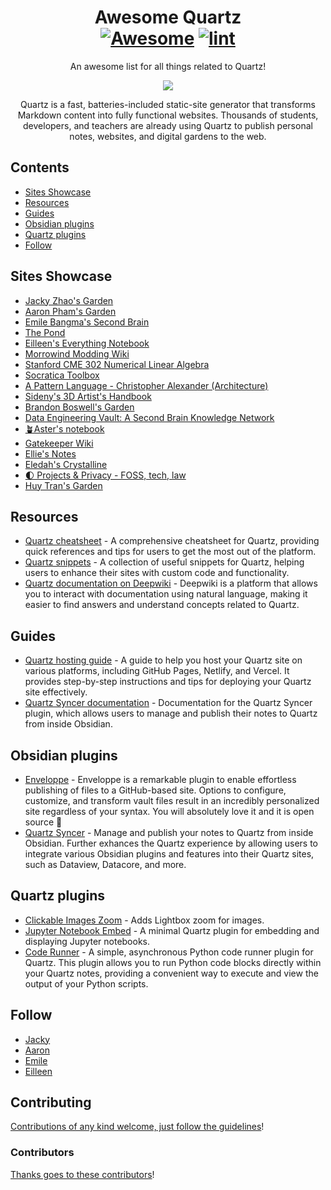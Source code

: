 <div align="center">

<!-- title -->

<!--lint ignore no-dead-urls-->

# Awesome Quartz<br> [![Awesome](https://awesome.re/badge.svg)](https://awesome.re) [![lint](https://github.com/quartz-community/awesome-quartz/actions/workflows/lint.yaml/badge.svg)](https://github.com/quartz-community/awesome-quartz/actions/workflows/lint.yaml)

<!-- subtitle -->

An awesome list for all things related to Quartz!

<!-- image -->

<a href="https://quartz.jzhao.xyz/" target="_blank" rel="noopener noreferrer">
  <img src="./og-image.png" />
</a>

<!-- description -->

Quartz is a fast, batteries-included static-site generator that transforms Markdown content into fully functional websites. Thousands of students, developers, and teachers are already using Quartz to publish personal notes, websites, and digital gardens to the web.

</div>

<!-- TOC -->

## Contents

- [Sites Showcase](#sites-showcase)
- [Resources](#resources)
- [Guides](#guides)
- [Obsidian plugins](#obsidian-plugins)
- [Quartz plugins](#quartz-plugins)
- [Follow](#follow)

<!-- CONTENT -->

## Sites Showcase

<!-- list of showcase sites using Quartz -->

- [Jacky Zhao's Garden](https://jzhao.xyz/)
- [Aaron Pham's Garden](https://aarnphm.xyz/)
- [Emile Bangma's Second Brain](https://www.emilebangma.com/)
- [The Pond](https://turntrout.com/welcome)
- [Eilleen's Everything Notebook](https://quartz.eilleeenz.com/)
- [Morrowind Modding Wiki](https://morrowind-modding.github.io/)
- [Stanford CME 302 Numerical Linear Algebra](https://ericdarve.github.io/NLA/)
- [Socratica Toolbox](https://toolbox.socratica.info/)
- [A Pattern Language - Christopher Alexander (Architecture)](https://patternlanguage.cc/)
- [Sideny's 3D Artist's Handbook](https://sidney-eliot.github.io/3d-artists-handbook/)
- [Brandon Boswell's Garden](https://brandonkboswell.com)
- [Data Engineering Vault: A Second Brain Knowledge Network](https://vault.ssp.sh/)
- [🪴Aster's notebook](https://notes.asterhu.com)
- [Gatekeeper Wiki](https://www.gatekeeper.wiki)
- [Ellie's Notes](https://ellie.wtf)
- [Eledah's Crystalline](https://blog.eledah.ir/)
- [🌓 Projects & Privacy - FOSS, tech, law](https://be-far.com)
- [Huy Tran's Garden](https://huytrannn.me/)

## Resources

<!-- list of resources related to Quartz -->

- [Quartz cheatsheet](https://quartz.eilleeenz.com/Quartz-Cheatsheet) - A comprehensive cheatsheet for Quartz, providing quick references and tips for users to get the most out of the platform.
- [Quartz snippets](https://quartz.eilleeenz.com/Quartz-Snippets) - A collection of useful snippets for Quartz, helping users to enhance their sites with custom code and functionality.
- [Quartz documentation on Deepwiki](https://deepwiki.com/jackyzha0/quartz) - Deepwiki is a platform that allows you to interact with documentation using natural language, making it easier to find answers and understand concepts related to Quartz.

## Guides

<!-- list of guides to help users get started with Quartz -->

- [Quartz hosting guide](https://quartz.jzhao.xyz/hosting) - A guide to help you host your Quartz site on various platforms, including GitHub Pages, Netlify, and Vercel. It provides step-by-step instructions and tips for deploying your Quartz site effectively.
- [Quartz Syncer documentation](https://saberzero1.github.io/quartz-syncer-docs/) - Documentation for the Quartz Syncer plugin, which allows users to manage and publish their notes to Quartz from inside Obsidian.

## Obsidian plugins

<!-- list of Obsidian plugins that are useful for Quartz users -->

- [Enveloppe](https://enveloppe.ovh/) - Enveloppe is a remarkable plugin to enable effortless publishing of files to a GitHub-based site. Options to configure, customize, and transform vault files result in an incredibly personalized site regardless of your syntax. You will absolutely love it and it is open source 💙
- [Quartz Syncer](https://github.com/saberzero1/quartz-syncer) - Manage and publish your notes to Quartz from inside Obsidian. Further exhances the Quartz experience by allowing users to integrate various Obsidian plugins and features into their Quartz sites, such as Dataview, Datacore, and more.

## Quartz plugins

<!-- list of Quartz plugins -->

- [Clickable Images Zoom](https://github.com/vazome/quartz-clickable-images-zoom-plugin) - Adds Lightbox zoom for images.
- [Jupyter Notebook Embed](https://github.com/vazome/quartz-jupyter-embed-display) - A minimal Quartz plugin for embedding and displaying Jupyter notebooks.
- [Code Runner](https://github.com/Gassandrid/Quartz_CodeRunner_Plugin) - A simple, asynchronous Python code runner plugin for Quartz. This plugin allows you to run Python code blocks directly within your Quartz notes, providing a convenient way to execute and view the output of your Python scripts.

<!-- END CONTENT -->

## Follow

- [Jacky](https://github.com/jackyzha0)
- [Aaron](https://github.com/aarnphm)
- [Emile](https://github.com/saberzero1)
- [Eilleen](https://github.com/fanteastick)

## Contributing

[Contributions of any kind welcome, just follow the guidelines](contributing.md)!

### Contributors

[Thanks goes to these contributors](https://github.com/quartz-community/awesome-quartz/graphs/contributors)!

